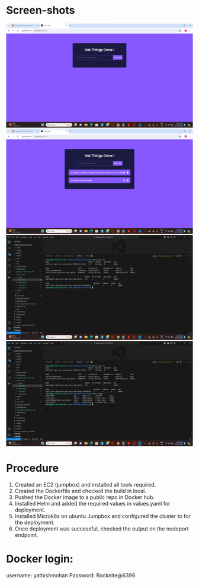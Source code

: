 

  # Screen-shots

![1.png](https://github.com/yathishmohanreddy/React-Todo-list/blob/653efa753515c864c702857ff33b2ab664530c88/1.png)
![2,png](https://github.com/yathishmohanreddy/React-Todo-list/blob/653efa753515c864c702857ff33b2ab664530c88/2.png)
![3.png](https://github.com/yathishmohanreddy/React-Todo-list/blob/653efa753515c864c702857ff33b2ab664530c88/3.png)
![4.png](https://github.com/yathishmohanreddy/React-Todo-list/blob/653efa753515c864c702857ff33b2ab664530c88/4.png)


# Procedure

1. Created an EC2 (jumpbox) and installed all tools required.
2. Created the Dockerfile and checked the build in local.
3. Pushed the Docker image to a public repo in Docker hub.
4. Installed Helm and added the required values in values.yaml for deployment.
5. Installed Microk8s on ubuntu Jumpbox and configured the cluster to for the deployment.
6. Once deployment was successful, checked the output on the nodeport endpoint.


# Docker login:
username: yathishmohan
Password: Rocknite@6396
